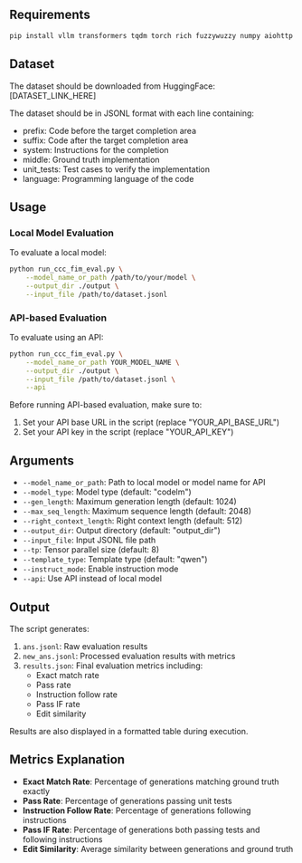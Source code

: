 ## Requirements

```bash
pip install vllm transformers tqdm torch rich fuzzywuzzy numpy aiohttp requests
```

## Dataset

The dataset should be downloaded from HuggingFace: [DATASET_LINK_HERE]

The dataset should be in JSONL format with each line containing:
- prefix: Code before the target completion area
- suffix: Code after the target completion area
- system: Instructions for the completion
- middle: Ground truth implementation
- unit_tests: Test cases to verify the implementation
- language: Programming language of the code

## Usage

### Local Model Evaluation

To evaluate a local model:

```bash
python run_ccc_fim_eval.py \
    --model_name_or_path /path/to/your/model \
    --output_dir ./output \
    --input_file /path/to/dataset.jsonl
```

### API-based Evaluation

To evaluate using an API:

```bash
python run_ccc_fim_eval.py \
    --model_name_or_path YOUR_MODEL_NAME \
    --output_dir ./output \
    --input_file /path/to/dataset.jsonl \
    --api
```

Before running API-based evaluation, make sure to:
1. Set your API base URL in the script (replace "YOUR_API_BASE_URL")
2. Set your API key in the script (replace "YOUR_API_KEY")

## Arguments

- `--model_name_or_path`: Path to local model or model name for API
- `--model_type`: Model type (default: "codelm")
- `--gen_length`: Maximum generation length (default: 1024)
- `--max_seq_length`: Maximum sequence length (default: 2048)
- `--right_context_length`: Right context length (default: 512)
- `--output_dir`: Output directory (default: "output_dir")
- `--input_file`: Input JSONL file path
- `--tp`: Tensor parallel size (default: 8)
- `--template_type`: Template type (default: "qwen")
- `--instruct_mode`: Enable instruction mode
- `--api`: Use API instead of local model

## Output

The script generates:
1. `ans.jsonl`: Raw evaluation results
2. `new_ans.jsonl`: Processed evaluation results with metrics
3. `results.json`: Final evaluation metrics including:
   - Exact match rate
   - Pass rate
   - Instruction follow rate
   - Pass IF rate
   - Edit similarity

Results are also displayed in a formatted table during execution.

## Metrics Explanation

- **Exact Match Rate**: Percentage of generations matching ground truth exactly
- **Pass Rate**: Percentage of generations passing unit tests
- **Instruction Follow Rate**: Percentage of generations following instructions
- **Pass IF Rate**: Percentage of generations both passing tests and following instructions
- **Edit Similarity**: Average similarity between generations and ground truth 
